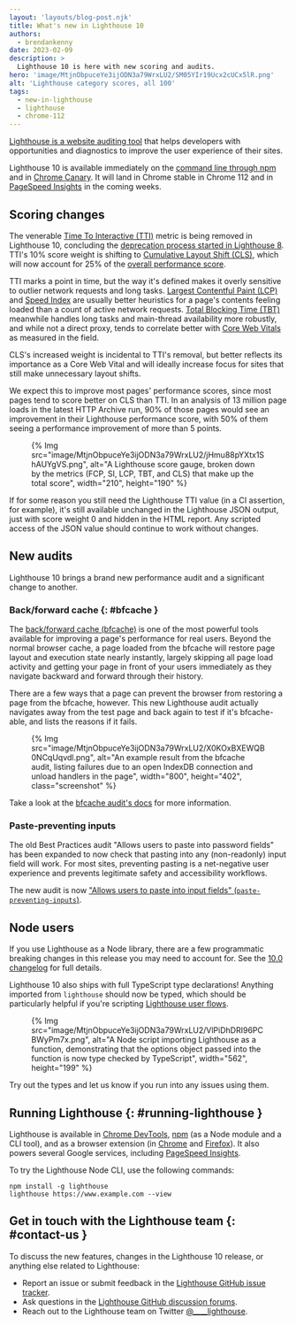 ```yaml
---
layout: 'layouts/blog-post.njk'
title: What's new in Lighthouse 10
authors:
  - brendankenny
date: 2023-02-09
description: >
  Lighthouse 10 is here with new scoring and audits.
hero: 'image/MtjnObpuceYe3ijODN3a79WrxLU2/SM05YIr19Ucx2cUCx5lR.png'
alt: 'Lighthouse category scores, all 100'
tags:
  - new-in-lighthouse
  - lighthouse
  - chrome-112
---
```


[Lighthouse is a website auditing tool](/docs/lighthouse/overview/) that helps developers with opportunities and diagnostics to improve the user experience of their sites.

Lighthouse 10 is available immediately on the [command line through npm](https://www.npmjs.com/package/lighthouse) and in [Chrome Canary](https://www.google.com/chrome/canary/). It will land in Chrome stable in Chrome 112 and in [PageSpeed Insights](https://pagespeed.web.dev/) in the coming weeks.

## Scoring changes

The venerable [Time To Interactive (TTI)](https://web.dev/articles/tti) metric is being removed in Lighthouse 10, concluding the [deprecation process started in Lighthouse 8](https://github.com/GoogleChrome/lighthouse/blob/main/docs/v8-perf-faq.md#whats-the-story-with-tti). TTI's 10% score weight is shifting to [Cumulative Layout Shift (CLS)](https://web.dev/articles/cls), which will now account for 25% of the [overall performance score](/docs/lighthouse/performance/performance-scoring/#lighthouse-10).

TTI marks a point in time, but the way it's defined makes it overly sensitive to outlier network requests and long tasks. [Largest Contentful Paint (LCP)](/docs/lighthouse/performance/lighthouse-largest-contentful-paint/) and [Speed Index](/docs/lighthouse/performance/speed-index/) are usually better heuristics for a page's contents feeling loaded than a count of active network requests. [Total Blocking Time (TBT)](/docs/lighthouse/performance/lighthouse-total-blocking-time/) meanwhile handles long tasks and main-thread availability more robustly, and while not a direct proxy, tends to correlate better with [Core Web Vitals](https://web.dev/articles/vitals#core_web_vitals) as measured in the field.

CLS's increased weight is incidental to TTI's removal, but better reflects its importance as a Core Web Vital and will ideally increase focus for sites that still make unnecessary layout shifts.

We expect this to improve most pages' performance scores, since most pages tend to score better on CLS than TTI. In an analysis of 13 million page loads in the latest HTTP Archive run, 90% of those pages would see an improvement in their Lighthouse performance score, with 50% of them seeing a performance improvement of more than 5 points.

<figure>
  {% Img src="image/MtjnObpuceYe3ijODN3a79WrxLU2/jHmu88pYXtx1ShAUYgVS.png", alt="A Lighthouse score gauge, broken down by the metrics (FCP, SI, LCP, TBT, and CLS) that make up the total score", width="210", height="190" %}
</figure>

If for some reason you still need the Lighthouse TTI value (in a CI assertion, for example), it's still available unchanged in the Lighthouse JSON output, just with score weight 0 and hidden in the HTML report. Any scripted access of the JSON value should continue to work without changes.

## New audits

Lighthouse 10 brings a brand new performance audit and a significant change to another.

### Back/forward cache {: #bfcache }

The [back/forward cache (bfcache)](https://web.dev/articles/bfcache) is one of the most powerful tools available for improving a page's performance for real users. Beyond the normal browser cache, a page loaded from the bfcache will restore page layout and execution state nearly instantly, largely skipping all page load activity and getting your page in front of your users immediately as they navigate backward and forward through their history.

There are a few ways that a page can prevent the browser from restoring a page from the bfcache, however. This new Lighthouse audit actually navigates away from the test page and back again to test if it's bfcache-able, and lists the reasons if it fails.

<figure>
  {% Img src="image/MtjnObpuceYe3ijODN3a79WrxLU2/X0KOxBXEWQB0NCqUqvdl.png", alt="An example result from the bfcache audit, listing failures due to an open IndexDB connection and unload handlers in the page", width="800", height="402", class="screenshot" %}
</figure>

Take a look at the [bfcache audit's docs](/docs/lighthouse/performance/bf-cache/) for more information.

### Paste-preventing inputs

The old Best Practices audit "Allows users to paste into password fields" has been expanded to now check that pasting into any (non-readonly) input field will work. For most sites, preventing pasting is a net-negative user experience and prevents legitimate safety and accessibility workflows.

The new audit is now ["Allows users to paste into input fields" (`paste-preventing-inputs`)](/docs/lighthouse/best-practices/paste-preventing-inputs/).

## Node users

If you use Lighthouse as a Node library, there are a few programmatic breaking changes in this release you may need to account for. See the [10.0 changelog](https://github.com/GoogleChrome/lighthouse/releases/tag/v10.0.0) for full details.

Lighthouse 10 also ships with full TypeScript type declarations! Anything imported from `lighthouse` should now be typed, which should be particularly helpful if you're scripting [Lighthouse user flows](https://web.dev/articles/lighthouse-user-flows).

<figure>
  {% Img src="image/MtjnObpuceYe3ijODN3a79WrxLU2/VlPiDhDRI96PCBWyPm7x.png", alt="A Node script importing Lighthouse as a function, demonstrating that the options object passed into the function is now type checked by TypeScript", width="562", height="199" %}
</figure>

Try out the types and let us know if you run into any issues using them.

## Running Lighthouse {: #running-lighthouse }

Lighthouse is available in [Chrome DevTools](/docs/devtools/overview/), [npm](https://www.npmjs.com/package/lighthouse) (as a Node module and a CLI tool), and as a browser extension (in [Chrome](https://chrome.google.com/webstore/detail/lighthouse/blipmdconlkpinefehnmjammfjpmpbjk) and [Firefox](https://addons.mozilla.org/en-US/firefox/addon/google-lighthouse/)). It also powers several Google services, including [PageSpeed Insights](https://pagespeed.web.dev/).

To try the Lighthouse Node CLI, use the following commands:

```text
npm install -g lighthouse
lighthouse https://www.example.com --view
```

## Get in touch with the Lighthouse team {: #contact-us }

To discuss the new features, changes in the Lighthouse 10 release, or anything else related to Lighthouse:

- Report an issue or submit feedback in the [Lighthouse GitHub issue tracker](https://github.com/GoogleChrome/lighthouse/issues).
- Ask questions in the [Lighthouse GitHub discussion forums](https://github.com/GoogleChrome/lighthouse/discussions).
- Reach out to the Lighthouse team on Twitter <a href="https://twitter.com/intent/tweet?text=@____lighthouse" target="_blank">@____lighthouse</a>.
